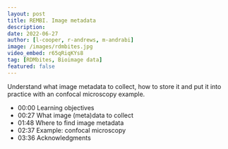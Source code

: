 ```yaml
---
layout: post
title: REMBI. Image metadata 
description: 
date: 2022-06-27
author: [l-cooper, r-andrews, m-andrabi]
image: /images/rdmbites.jpg
video_embed: r65qRiqKYs8
tag: [RDMbites, Bioimage data]
featured: false
---
```


Understand what image metadata to collect, how to store it and put it into practice with an confocal microscopy example. 

- 00:00 Learning objectives
- 00:27 What image (meta)data to collect
- 01:48 Where to find image metadata
- 02:37 Example: confocal microscopy
- 03:36 Acknowledgments